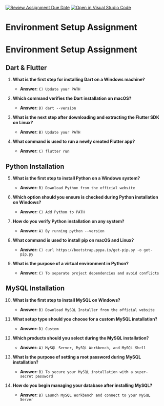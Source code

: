 [![Review Assignment Due Date](https://classroom.github.com/assets/deadline-readme-button-22041afd0340ce965d47ae6ef1cefeee28c7c493a6346c4f15d667ab976d596c.svg)](https://classroom.github.com/a/vnsr1XuU)
[![Open in Visual Studio Code](https://classroom.github.com/assets/open-in-vscode-2e0aaae1b6195c2367325f4f02e2d04e9abb55f0b24a779b69b11b9e10269abc.svg)](https://classroom.github.com/online_ide?assignment_repo_id=17010760&assignment_repo_type=AssignmentRepo)
# Environment Setup Assignment
# Environment Setup Assignment

## Dart & Flutter

1. **What is the first step for installing Dart on a Windows machine?**  
   - **Answer:** `C) Update your PATH `

2. **Which command verifies the Dart installation on macOS?**  
   - **Answer:** `D) dart --version `

3. **What is the next step after downloading and extracting the Flutter SDK on Linux?**  
   - **Answer:** `B) Update your PATH `

4. **What command is used to run a newly created Flutter app?**  
   - **Answer:** `C) flutter run `

## Python Installation

5. **What is the first step to install Python on a Windows system?**  
   - **Answer:** `B) Download Python from the official website `

6. **Which option should you ensure is checked during Python installation on Windows?**  
   - **Answer:** `C) Add Python to PATH `

7. **How do you verify Python installation on any system?**  
   - **Answer:** `A) By running python --version `

8. **What command is used to install pip on macOS and Linux?**  
   - **Answer:** `C) curl https://bootstrap.pypa.io/get-pip.py -o get-pip.py `

9. **What is the purpose of a virtual environment in Python?**  
   - **Answer:** `C) To separate project dependencies and avoid conflicts `

## MySQL Installation

10. **What is the first step to install MySQL on Windows?**  
    - **Answer:** `B) Download MySQL Installer from the official website `

11. **What setup type should you choose for a custom MySQL installation?**  
    - **Answer:** `D) Custom `

12. **Which products should you select during the MySQL installation?**  
    - **Answer:** `A) MySQL Server, MySQL Workbench, and MySQL Shell `

13. **What is the purpose of setting a root password during MySQL installation?**  
    - **Answer:** `B) To secure your MySQL installation with a super-secret password `

14. **How do you begin managing your database after installing MySQL?**  
    - **Answer:** `B) Launch MySQL Workbench and connect to your MySQL Server `
